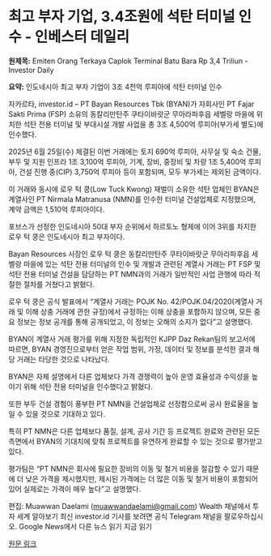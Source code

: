# 최고 부자 기업, 3.4조원에 석탄 터미널 인수 - 인베스터 데일리

**원제목:** Emiten Orang Terkaya Caplok Terminal Batu Bara Rp 3,4 Triliun - Investor Daily

**요약:** 인도네시아 최고 부자 기업이 3조 4천억 루피아에 석탄 터미널 인수

자카르타, investor.id – PT Bayan Resources Tbk (BYAN)가 자회사인 PT Fajar Sakti Prima (FSP) 소유의 동칼리만탄주 쿠타이바랏군 무아라파후읍 세벨랑 마을에 위치한 석탄 전용 터미널 및 부대시설 개발 사업을 총 3조 4,500억 루피아(부가세 별도)에 인수했다.

2025년 6월 25일(수) 체결된 이번 거래에는 토지 690억 루피아, 사무실 및 숙소 건물, 부두 및 지원 인프라 1조 3,100억 루피아, 기계, 장비, 중장비 및 차량 1조 5,400억 루피아, 건설 진행 중(CIP) 3,750억 루피아 등이 포함되며, 모두 부가세는 제외된 금액이다.

이 거래와 동시에 로우 턱 쿵(Low Tuck Kwong) 재벌이 소유한 석탄 업체인 BYAN은 계열사인 PT Nirmala Matranusa (NMN)를 인수한 터미널 건설업체로 지정했으며, 계약 금액은 1,510억 루피아이다.

포브스가 선정한 인도네시아 50대 부자 순위에서 하르토노 형제에 이어 3위를 차지한 로우 턱 쿵은 인도네시아 최고 부자이다.

Bayan Resources 사장인 로우 턱 쿵은 동칼리만탄주 쿠타이바랏군 무아라파후읍 세벨랑 마을에 있는 석탄 전용 터미널의 인수 및 개발과 관련된 계열사 거래는 PT FSP 및 석탄 전용 터미널 건설을 담당하는 PT NMN과의 거래가 일반적인 사업 관행에 따라 적절한 절차를 거쳤다고 밝혔다.

로우 턱 쿵은 공식 발표에서 “계열사 거래는 POJK No. 42/POJK.04/2020(계열사 거래 및 이해 상충 거래에 관한 규정)에서 규정하는 이해 상충을 포함하지 않으며, 모든 중요 정보는 정보 공개를 통해 공개되었고, 이 정보는 오해의 소지가 없다”고 설명했다.

BYAN이 계열사 거래 평가를 위해 지정한 독립적인 KJPP Daz Rekan팀의 보고서에 따르면, BYAN 경영진으로부터 얻은 작업 범위, 가정, 데이터 및 정보를 분석한 결과 해당 거래는 타당한 것으로 나타났다.

BYAN은 자체 설명에서 다른 업체보다 가격 경쟁력이 높아 운영 효율성과 수익성을 높이기 위해 석탄 전용 터미널을 인수했다고 밝혔다.

또한 부두 건설 경험이 풍부한 PT NMN을 건설업체로 선정함으로써 공사 완료율을 높일 수 있을 것으로 기대하고 있다.

특히 PT NMN은 다른 업체보다 품질, 설계, 공사 기간 등 프로젝트 완료와 관련된 모든 측면에서 BYAN의 기대치에 맞춰 프로젝트를 유연하게 완료할 수 있는 것으로 평가받고 있다.

평가팀은 “PT NMN은 회사에 필요한 장비의 이동 및 철거 비용을 절감할 수 있기 때문에 더 낮은 가격을 제시했지만, 제시된 가격에는 더 많은 이동 및 철거 비용이 포함되어 있어 실제로는 가격이 매우 높다”고 설명했다.

편집: Muawwan Daelami (muawwandaelami@gmail.com)
Wealth 채널에서 투자 세계 알아보기
최신 investor.id 기사를 보려면 공식 Telegram 채널을 팔로우하십시오.
Google News에서 다른 뉴스 읽기
지금 읽기

[원문 링크](https://investor.id/market/403796/emiten-orang-terkaya-caplok-terminal-batu-bara-rp-34-triliun)
